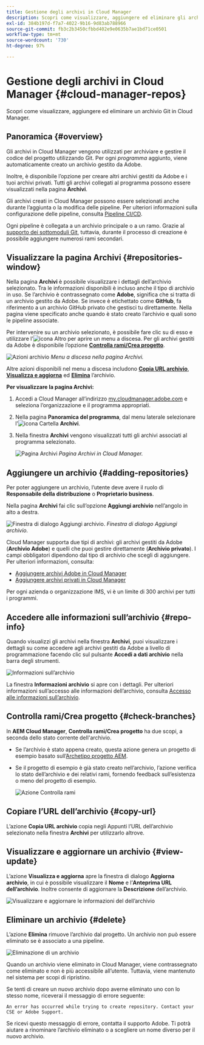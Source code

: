 ```yaml
---
title: Gestione degli archivi in Cloud Manager
description: Scopri come visualizzare, aggiungere ed eliminare gli archivi Git in Cloud Manager.
exl-id: 384b197d-f7a7-4022-9b16-9d83ab788966
source-git-commit: fb3c2b3450cfbbd402e9e0635b7ae1bd71ce0501
workflow-type: tm+mt
source-wordcount: '730'
ht-degree: 97%

---
```



# Gestione degli archivi in Cloud Manager {#cloud-manager-repos}

Scopri come visualizzare, aggiungere ed eliminare un archivio Git in Cloud Manager.

## Panoramica {#overview}

Gli archivi in Cloud Manager vengono utilizzati per archiviare e gestire il codice del progetto utilizzando Git. Per ogni *programma* aggiunto, viene automaticamente creato un archivio gestito da Adobe.

Inoltre, è disponibile l’opzione per creare altri archivi gestiti da Adobe e i tuoi archivi privati. Tutti gli archivi collegati al programma possono essere visualizzati nella pagina **Archivi**.

Gli archivi creati in Cloud Manager possono essere selezionati anche durante l’aggiunta o la modifica delle pipeline. Per ulteriori informazioni sulla configurazione delle pipeline, consulta [Pipeline CI/CD](/help/overview/ci-cd-pipelines.md).

Ogni pipeline è collegata a un archivio principale o a un ramo. Grazie al [supporto dei sottomoduli Git](/help/managing-code/git-submodules.md), tuttavia, durante il processo di creazione è possibile aggiungere numerosi rami secondari.

## Visualizzare la pagina Archivi {#repositories-window}

Nella pagina **Archivi** è possibile visualizzare i dettagli dell’archivio selezionato. Tra le informazioni disponibili è incluso anche il tipo di archivio in uso. Se l’archivio è contrassegnato come **Adobe**, significa che si tratta di un archivio gestito da Adobe. Se invece è etichettato come **GitHub**, fa riferimento a un archivio GitHub privato che gestisci tu direttamente. Nella pagina viene specificato anche quando è stato creato l’archivio e quali sono le pipeline associate.

Per intervenire su un archivio selezionato, è possibile fare clic su di esso e utilizzare l’![icona Altro](https://spectrum.adobe.com/static/icons/workflow_18/Smock_More_18_N.svg) per aprire un menu a discesa. Per gli archivi gestiti da Adobe è disponibile l’opzione **[Controlla rami/Crea progetto](#check-branches)**.

![Azioni archivio](assets/repository-actions.png)
*Menu a discesa nella pagina Archivi.*

Altre azioni disponibili nel menu a discesa includono **[Copia URL archivio](#copy-url)**, **[Visualizza e aggiorna](#view-update)** ed **[Elimina](#delete)** l’archivio.

**Per visualizzare la pagina Archivi:**

1. Accedi a Cloud Manager all’indirizzo [my.cloudmanager.adobe.com](https://my.cloudmanager.adobe.com/) e seleziona l’organizzazione e il programma appropriati.

1. Nella pagina **Panoramica del programma**, dal menu laterale selezionare l’![icona Cartella](https://spectrum.adobe.com/static/icons/workflow_18/Smock_Folder_18_N.svg) **Archivi**.

1. Nella finestra **Archivi** vengono visualizzati tutti gli archivi associati al programma selezionato.

   ![Pagina Archivi](assets/repositories.png)
   *Pagina Archivi in Cloud Manager.*


## Aggiungere un archivio {#adding-repositories}

Per poter aggiungere un archivio, l’utente deve avere il ruolo di **Responsabile della distribuzione** o **Proprietario business**.

Nella pagina **Archivi** fai clic sull’opzione **Aggiungi archivio** nell’angolo in alto a destra.

![Finestra di dialogo Aggiungi archivio.](assets/repository-add.png)
*Finestra di dialogo Aggiungi archivio.*

Cloud Manager supporta due tipi di archivi: gli archivi gestiti da Adobe (**Archivio Adobe**) e quelli che puoi gestire direttamente (**Archivio privato**). I campi obbligatori dipendono dal tipo di archivio che scegli di aggiungere. Per ulteriori informazioni, consulta:

* [Aggiungere archivi Adobe in Cloud Manager](/help/managing-code/adobe-repositories.md)
* [Aggiungere archivi privati in Cloud Manager](/help/managing-code/private-repositories.md)

Per ogni azienda o organizzazione IMS, vi è un limite di 300 archivi per tutti i programmi.

## Accedere alle informazioni sull’archivio {#repo-info}

Quando visualizzi gli archivi nella finestra **Archivi**, puoi visualizzare i dettagli su come accedere agli archivi gestiti da Adobe a livello di programmazione facendo clic sul pulsante **Accedi a dati archivio** nella barra degli strumenti.

![Informazioni sull’archivio](assets/repository-access-repo-info2.png)

La finestra **Informazioni archivio** si apre con i dettagli. Per ulteriori informazioni sull’accesso alle informazioni dell’archivio, consulta [Accesso alle informazioni sull’archivio](/help/managing-code/accessing-repositories.md).

## Controlla rami/Crea progetto {#check-branches}

In **AEM Cloud Manager**, **Controlla rami/Crea progetto** ha due scopi, a seconda dello stato corrente dell&#39;archivio.

* Se l’archivio è stato appena creato, questa azione genera un progetto di esempio basato sull’[Archetipo progetto AEM](https://experienceleague.adobe.com/it/docs/experience-manager-core-components/using/developing/archetype/overview).
* Se il progetto di esempio è già stato creato nell’archivio, l’azione verifica lo stato dell’archivio e dei relativi rami, fornendo feedback sull’esistenza o meno del progetto di esempio.

  ![Azione Controlla rami](assets/check-branches.png)

## Copiare l’URL dell’archivio {#copy-url}

L’azione **Copia URL archivio** copia negli Appunti l’URL dell’archivio selezionato nella finestra **Archivi** per utilizzarlo altrove.

## Visualizzare e aggiornare un archivio {#view-update}

L’azione **Visualizza e aggiorna** apre la finestra di dialogo **Aggiorna archivio**, in cui è possibile visualizzare il **Nome** e l’**Anteprima URL dell’archivio**. Inoltre consente di aggiornare la **Descrizione** dell’archivio.

![Visualizzare e aggiornare le informazioni del dell’archivio](assets/repository-view-update.png)

## Eliminare un archivio {#delete}

L’azione **Elimina** rimuove l’archivio dal progetto. Un archivio non può essere eliminato se è associato a una pipeline.

![Eliminazione di un archivio](assets/delete.png)

Quando un archivio viene eliminato in Cloud Manager, viene contrassegnato come eliminato e non è più accessibile all’utente. Tuttavia, viene mantenuto nel sistema per scopi di ripristino.

Se tenti di creare un nuovo archivio dopo averne eliminato uno con lo stesso nome, riceverai il messaggio di errore seguente:

`An error has occurred while trying to create repository. Contact your CSE or Adobe Support.`

Se ricevi questo messaggio di errore, contatta il supporto Adobe. Ti potrà aiutare a rinominare l’archivio eliminato o a scegliere un nome diverso per il nuovo archivio.
